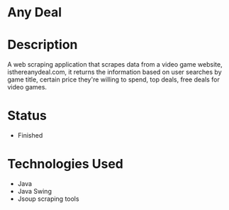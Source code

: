 # Any Deal

# Description
A web scraping application that scrapes data from a video game website, isthereanydeal.com, it returns the information based on user searches by game title, certain price they're willing to spend, top deals, free deals for video games.

# Status
* Finished

# Technologies Used
* Java
* Java Swing
* Jsoup scraping tools
